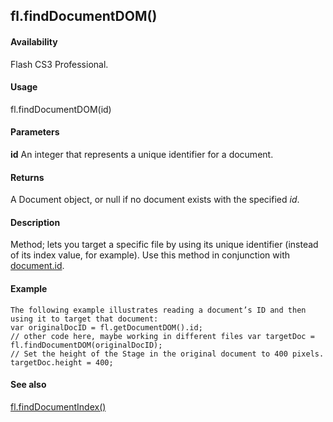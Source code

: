 ## fl.findDocumentDOM()

#### Availability

Flash CS3 Professional.

#### Usage

fl.findDocumentDOM(id)

#### Parameters

**id** An integer that represents a unique identifier for a document.

#### Returns

A Document object, or null if no document exists with the specified *id*.

#### Description

Method; lets you target a specific file by using its unique identifier (instead of its index value, for example). Use this method in conjunction with [document.id](#_bookmark223).

#### Example

```
The following example illustrates reading a document’s ID and then using it to target that document:
var originalDocID = fl.getDocumentDOM().id;
// other code here, maybe working in different files var targetDoc = fl.findDocumentDOM(originalDocID);
// Set the height of the Stage in the original document to 400 pixels. targetDoc.height = 400;

```
#### See also

[fl.findDocumentIndex()](#fl.findDocumentIndex())

<span id="fl.findDocumentIndex()" class="anchor"></span>
